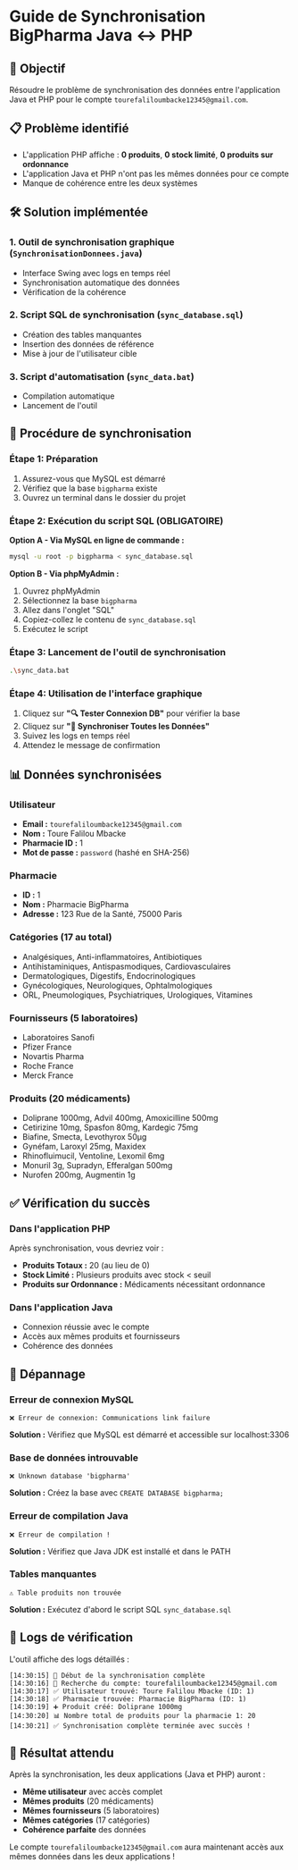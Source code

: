 # Guide de Synchronisation BigPharma Java ↔ PHP

## 🎯 Objectif
Résoudre le problème de synchronisation des données entre l'application Java et PHP pour le compte `tourefaliloumbacke12345@gmail.com`.

## 📋 Problème identifié
- L'application PHP affiche : **0 produits**, **0 stock limité**, **0 produits sur ordonnance**
- L'application Java et PHP n'ont pas les mêmes données pour ce compte
- Manque de cohérence entre les deux systèmes

## 🛠️ Solution implémentée

### 1. Outil de synchronisation graphique (`SynchronisationDonnees.java`)
- Interface Swing avec logs en temps réel
- Synchronisation automatique des données
- Vérification de la cohérence

### 2. Script SQL de synchronisation (`sync_database.sql`)
- Création des tables manquantes
- Insertion des données de référence
- Mise à jour de l'utilisateur cible

### 3. Script d'automatisation (`sync_data.bat`)
- Compilation automatique
- Lancement de l'outil

## 🚀 Procédure de synchronisation

### Étape 1: Préparation
1. Assurez-vous que MySQL est démarré
2. Vérifiez que la base `bigpharma` existe
3. Ouvrez un terminal dans le dossier du projet

### Étape 2: Exécution du script SQL (OBLIGATOIRE)
**Option A - Via MySQL en ligne de commande :**
```bash
mysql -u root -p bigpharma < sync_database.sql
```

**Option B - Via phpMyAdmin :**
1. Ouvrez phpMyAdmin
2. Sélectionnez la base `bigpharma`
3. Allez dans l'onglet "SQL"
4. Copiez-collez le contenu de `sync_database.sql`
5. Exécutez le script

### Étape 3: Lancement de l'outil de synchronisation
```bash
.\sync_data.bat
```

### Étape 4: Utilisation de l'interface graphique
1. Cliquez sur **"🔍 Tester Connexion DB"** pour vérifier la base
2. Cliquez sur **"🔄 Synchroniser Toutes les Données"**
3. Suivez les logs en temps réel
4. Attendez le message de confirmation

## 📊 Données synchronisées

### Utilisateur
- **Email :** `tourefaliloumbacke12345@gmail.com`
- **Nom :** Toure Falilou Mbacke
- **Pharmacie ID :** 1
- **Mot de passe :** `password` (hashé en SHA-256)

### Pharmacie
- **ID :** 1
- **Nom :** Pharmacie BigPharma
- **Adresse :** 123 Rue de la Santé, 75000 Paris

### Catégories (17 au total)
- Analgésiques, Anti-inflammatoires, Antibiotiques
- Antihistaminiques, Antispasmodiques, Cardiovasculaires
- Dermatologiques, Digestifs, Endocrinologiques
- Gynécologiques, Neurologiques, Ophtalmologiques
- ORL, Pneumologiques, Psychiatriques, Urologiques, Vitamines

### Fournisseurs (5 laboratoires)
- Laboratoires Sanofi
- Pfizer France
- Novartis Pharma
- Roche France
- Merck France

### Produits (20 médicaments)
- Doliprane 1000mg, Advil 400mg, Amoxicilline 500mg
- Cetirizine 10mg, Spasfon 80mg, Kardegic 75mg
- Biafine, Smecta, Levothyrox 50µg
- Gynéfam, Laroxyl 25mg, Maxidex
- Rhinofluimucil, Ventoline, Lexomil 6mg
- Monuril 3g, Supradyn, Efferalgan 500mg
- Nurofen 200mg, Augmentin 1g

## ✅ Vérification du succès

### Dans l'application PHP
Après synchronisation, vous devriez voir :
- **Produits Totaux :** 20 (au lieu de 0)
- **Stock Limité :** Plusieurs produits avec stock < seuil
- **Produits sur Ordonnance :** Médicaments nécessitant ordonnance

### Dans l'application Java
- Connexion réussie avec le compte
- Accès aux mêmes produits et fournisseurs
- Cohérence des données

## 🔧 Dépannage

### Erreur de connexion MySQL
```
❌ Erreur de connexion: Communications link failure
```
**Solution :** Vérifiez que MySQL est démarré et accessible sur localhost:3306

### Base de données introuvable
```
❌ Unknown database 'bigpharma'
```
**Solution :** Créez la base avec `CREATE DATABASE bigpharma;`

### Erreur de compilation Java
```
❌ Erreur de compilation !
```
**Solution :** Vérifiez que Java JDK est installé et dans le PATH

### Tables manquantes
```
⚠️ Table produits non trouvée
```
**Solution :** Exécutez d'abord le script SQL `sync_database.sql`

## 📝 Logs de vérification

L'outil affiche des logs détaillés :
```
[14:30:15] 🚀 Début de la synchronisation complète
[14:30:16] 📧 Recherche du compte: tourefaliloumbacke12345@gmail.com
[14:30:17] ✅ Utilisateur trouvé: Toure Falilou Mbacke (ID: 1)
[14:30:18] ✅ Pharmacie trouvée: Pharmacie BigPharma (ID: 1)
[14:30:19] ➕ Produit créé: Doliprane 1000mg
[14:30:20] 📊 Nombre total de produits pour la pharmacie 1: 20
[14:30:21] ✅ Synchronisation complète terminée avec succès !
```

## 🎉 Résultat attendu

Après la synchronisation, les deux applications (Java et PHP) auront :
- **Même utilisateur** avec accès complet
- **Mêmes produits** (20 médicaments)
- **Mêmes fournisseurs** (5 laboratoires)
- **Mêmes catégories** (17 catégories)
- **Cohérence parfaite** des données

Le compte `tourefaliloumbacke12345@gmail.com` aura maintenant accès aux mêmes données dans les deux applications !

